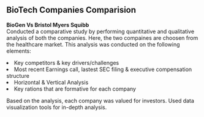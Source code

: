 ## BioTech Companies Comparision
<b>BioGen Vs Bristol Myers Squibb </b><br>
Conducted a comparative study by performing quantitative and qualitative analysis of both the companies.
Here, the two compaines are choosen from the healthcare market.
This analysis was conducted on the following elements:
<li>Key competitors & key drivers/challenges 
<li>Most recent Earnings call, lastest SEC filing & executive compensation structure
<li>Horizontal & Vertical Analysis 
<li>Key rations that are formative for each company 

Based on the analysis, each company was valued for investors. Used data visualization tools for in-depth analysis.
